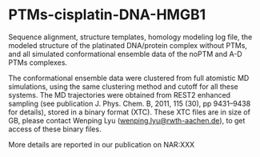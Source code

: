 # PTMs-cisplatin-DNA-HMGB1

Sequence alignment, structure templates, homology modeling log file, the modeled structure of the platinated DNA/protein complex without PTMs, and all simulated conformational ensemble data of the noPTM and A-D PTMs complexes.

The conformational ensemble data were clustered from full atomistic MD simulations, using the same clustering method and cutoff for all these systems.
The MD trajectories were obtained from REST2 enhanced sampling (see publication J. Phys. Chem. B, 2011, 115 (30), pp 9431–9438
for details), stored in a binary format (XTC).
These XTC files are in size of GB, please contact Wenping Lyu (wenping.lyu@rwth-aachen.de), to get access of these binary files.

More details are reported in our publication on NAR:XXX

